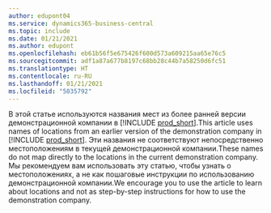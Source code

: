 ```yaml
---
author: edupont04
ms.service: dynamics365-business-central
ms.topic: include
ms.date: 01/21/2021
ms.author: edupont
ms.openlocfilehash: eb61b56f5e675426f600d573a609215aa65e76c5
ms.sourcegitcommit: adf1a87a677b8197c68bb28c44b7a58250d6fc51
ms.translationtype: HT
ms.contentlocale: ru-RU
ms.lasthandoff: 01/21/2021
ms.locfileid: "5035792"
---
```

<span data-ttu-id="58f2f-101">В этой статье используются названия мест из более ранней версии демонстрационной компании в [!INCLUDE [prod_short](prod_short.md)].</span><span class="sxs-lookup"><span data-stu-id="58f2f-101">This article uses names of locations from an earlier version of the demonstration company in [!INCLUDE [prod_short](prod_short.md)].</span></span> <span data-ttu-id="58f2f-102">Эти названия не соответствуют непосредственно местоположениям в текущей демонстрационной компании.</span><span class="sxs-lookup"><span data-stu-id="58f2f-102">These names do not map directly to the locations in the current demonstration company.</span></span> <span data-ttu-id="58f2f-103">Мы рекомендуем вам использовать эту статью, чтобы узнать о местоположениях, а не как пошаговые инструкции по использованию демонстрационной компании.</span><span class="sxs-lookup"><span data-stu-id="58f2f-103">We encourage you to use the article to learn about locations and not as step-by-step instructions for how to use the demonstration company.</span></span>